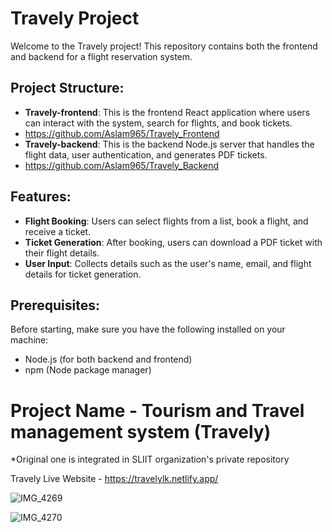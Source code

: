 # Travely Project

Welcome to the Travely project! This repository contains both the frontend and backend for a flight reservation system.

## Project Structure:
- **Travely-frontend**: This is the frontend React application where users can interact with the system, search for flights, and book tickets.
- https://github.com/Aslam965/Travely_Frontend
- **Travely-backend**: This is the backend Node.js server that handles the flight data, user authentication, and generates PDF tickets.
- https://github.com/Aslam965/Travely_Backend

## Features:
- **Flight Booking**: Users can select flights from a list, book a flight, and receive a ticket.
- **Ticket Generation**: After booking, users can download a PDF ticket with their flight details.
- **User Input**: Collects details such as the user's name, email, and flight details for ticket generation.

## Prerequisites:
Before starting, make sure you have the following installed on your machine:
- Node.js (for both backend and frontend)
- npm (Node package manager)

# Project Name - Tourism and Travel management system (Travely)

*Original one is integrated in SLIIT organization's private repository

Travely Live Website - https://travelylk.netlify.app/



![IMG_4269](https://github.com/IsuruX98/Travely/assets/104721314/6363b329-bf0d-4f96-82fe-add9268a8f23)

![IMG_4270](https://github.com/IsuruX98/Travely/assets/104721314/b20d6154-216b-49f7-bd3a-3ca4d6d6313d)



